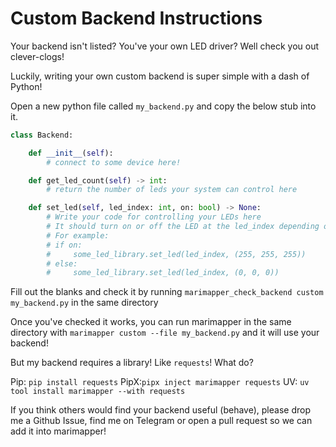 # Custom Backend Instructions

Your backend isn't listed? You've your own LED driver? Well check you out clever-clogs!

Luckily, writing your own custom backend is super simple with a dash of Python!

Open a new python file called `my_backend.py` and copy the below stub into it.

```python
class Backend:

    def __init__(self):
        # connect to some device here!

    def get_led_count(self) -> int:
        # return the number of leds your system can control here

    def set_led(self, led_index: int, on: bool) -> None:
        # Write your code for controlling your LEDs here
        # It should turn on or off the LED at the led_index depending on the "on" variable
        # For example:
        # if on:
        #     some_led_library.set_led(led_index, (255, 255, 255))
        # else:
        #     some_led_library.set_led(led_index, (0, 0, 0))
```

Fill out the blanks and check it by running `marimapper_check_backend custom my_backend.py` in the same directory

Once you've checked it works, you can run marimapper in the same directory with `marimapper custom --file my_backend.py` and it will use your backend!

But my backend requires a library! Like `requests`! What do?

Pip: `pip install requests`
PipX:`pipx inject marimapper requests`
UV: `uv tool install marimapper --with requests`

If you think others would find your backend useful (behave), please drop me a Github Issue, 
find me on Telegram or open a pull request so we can add it into marimapper!